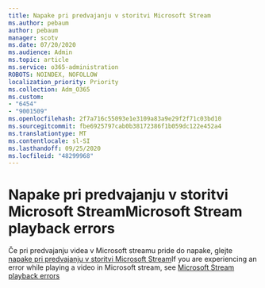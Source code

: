 ```yaml
---
title: Napake pri predvajanju v storitvi Microsoft Stream
ms.author: pebaum
author: pebaum
manager: scotv
ms.date: 07/20/2020
ms.audience: Admin
ms.topic: article
ms.service: o365-administration
ROBOTS: NOINDEX, NOFOLLOW
localization_priority: Priority
ms.collection: Adm_O365
ms.custom:
- "6454"
- "9001509"
ms.openlocfilehash: 2f7a716c55093e1e3109a83a9e29f2f71c03bd10
ms.sourcegitcommit: fbe6925797cab0b38172386f1b059dc122e452a4
ms.translationtype: MT
ms.contentlocale: sl-SI
ms.lasthandoff: 09/25/2020
ms.locfileid: "48299968"
---
```

# <a name="microsoft-stream-playback-errors"></a><span data-ttu-id="dde4f-102">Napake pri predvajanju v storitvi Microsoft Stream</span><span class="sxs-lookup"><span data-stu-id="dde4f-102">Microsoft Stream playback errors</span></span>

<span data-ttu-id="dde4f-103">Če pri predvajanju videa v Microsoft streamu pride do napake, glejte [napake pri predvajanju v storitvi Microsoft Stream](https://docs.microsoft.com/stream/portal-understanding-playback-errors)</span><span class="sxs-lookup"><span data-stu-id="dde4f-103">If you are experiencing an error while playing a video in Microsoft stream, see [Microsoft Stream playback errors](https://docs.microsoft.com/stream/portal-understanding-playback-errors)</span></span>